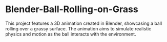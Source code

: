 # Blender-Ball-Rolling-on-Grass
This project features a 3D animation created in Blender, showcasing a ball rolling over a grassy surface. The animation aims to simulate realistic physics and motion as the ball interacts with the environment.
